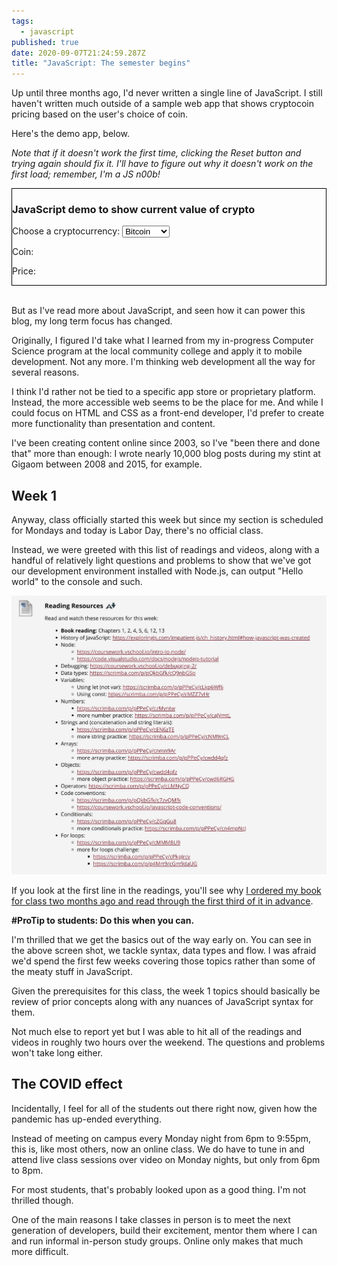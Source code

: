 ```yaml
---
tags:
  - javascript
published: true
date: 2020-09-07T21:24:59.287Z
title: "JavaScript: The semester begins"
---
```

<script>
    function printCoin() {
      currency = document.querySelector('#coin');
      console.log(currency.value);
      document.getElementById("choice").innerHTML = "You chose: " + currency.value;
      getPrice(currency);
    }

    function getPrice(currency) {
      let requestURL = 'https://min-api.cryptocompare.com/data/price?fsym=' + currency.value + '&tsyms=USD&api_key=e29b700b7cfd70faa0de907743ea4e186cd2e1f2f3b999332f7718be49feb6ae';
      var request = new XMLHttpRequest();
      request.open('GET', requestURL, true);
      request.responseType = 'text';
      request.send();
      request.onload = function () {
        if (request.readyState === request.DONE) {
          var coinPrice = request.responseText;
          // console.log(coinPrice);
          var coinPriceData = [].slice.call(coinPrice)
          // console.log(coinPriceData);
          var i;
          var currentValueUSD = "";
          for (i = 7; i < (coinPriceData.length-1); i++) {
            currentValueUSD = currentValueUSD + coinPriceData[i];
          }
        }
        document.getElementById("choicePrice").innerHTML = "Current price is: $" + currentValueUSD;
      }
    }

  </script>

Up until three months ago, I'd never written a single line of JavaScript. I still haven't written much outside of a sample web app that shows cryptocoin pricing based on the user's choice of coin. 

Here's the demo app, below.

*Note that if it doesn't work the first time, clicking the Reset button and trying again should fix it. I'll have to figure out why it doesn't work on the first load; remember, I'm a JS n00b!*

<div style="border:1px solid black"; max-width: 400px; margin: auto;>

<h3>JavaScript demo to show current value of crypto</h3>
  <form>
    <label form="coin">Choose a cryptocurrency:</label>
    <select id="coin" name="coins">
      <option value="BTC">Bitcoin</option>
      <option value="LTC">Litecoin</option>
      <option value="ETC">Etherium</option>
      <input type="button" value="Submit" onclick="printCoin()">
      <input type="reset" onclick="location.reload()">
    </select>
  </form>
  <p id="choice">Coin: </p>
  <p id="choicePrice">Price:</p>

</div></br>



But as I've read more about JavaScript, and seen how it can power this blog, my long term focus has changed.

Originally, I figured I'd take what I learned from my in-progress Computer Science program at the local community college and apply it to mobile development. Not any more. I'm thinking web development all the way for several reasons.

I think I'd rather not be tied to a specific app store or proprietary platform. Instead, the more accessible web seems to be the place for me. And while I could focus on HTML and CSS as a front-end developer, I'd prefer to create more functionality than presentation and content. 

I've been creating content online since 2003, so I've "been there and done that" more than enough: I wrote nearly 10,000 blog posts during my stint at Gigaom between 2008 and 2015, for example.

## Week 1

Anyway, class officially started this week but since my section is scheduled for Mondays and today is Labor Day, there's no official class. 

Instead, we were greeted with this list of readings and videos, along with a handful of relatively light questions and problems to show that we've got our development environment installed with Node.js, can output "Hello world" to the console and such.

![JavaScript class week 1](../src/images/javascript-week-1.jpg "JavaScript class week 1")

If you look at the first line in the readings, you'll see why [I ordered my book for class two months ago and read through the first third of it in advance](https://www.kctofel.com/2020-07-10-added-to-the-to-do-list-a-jamstack-blog-commenting-system/). 

**\#ProTip to students: Do this when you can.**

I'm thrilled that we get the basics out of the way early on. You can see in the above screen shot, we tackle syntax, data types and flow. I was afraid we'd spend the first few weeks covering those topics rather than some of the meaty stuff in JavaScript. 

Given the prerequisites for this class, the week 1 topics should basically be review of prior concepts along with any nuances of JavaScript syntax for them.

Not much else to report yet but I was able to hit all of the readings and videos in roughly two hours over the weekend. The questions and problems won't take long either.

## The COVID effect

Incidentally, I feel for all of the students out there right now, given how the pandemic has up-ended everything.

Instead of meeting on campus every Monday night from 6pm to 9:55pm, this is, like most others, now an online class. We do have to tune in and attend live class sessions over video on Monday nights, but only from 6pm to 8pm.

For most students, that's probably looked upon as a good thing. I'm not thrilled though.

One of the main reasons I take classes in person is to meet the next generation of developers, build their excitement, mentor them where I can and run informal in-person study groups. Online only makes that much more difficult.
